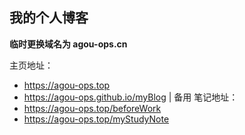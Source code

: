 ## 我的个人博客

**临时更换域名为 agou-ops.cn**

主页地址：
* https://agou-ops.top
* https://agou-ops.github.io/myBlog | 备用
笔记地址：
* https://agou-ops.top/beforeWork
* https://agou-ops.top/myStudyNote
